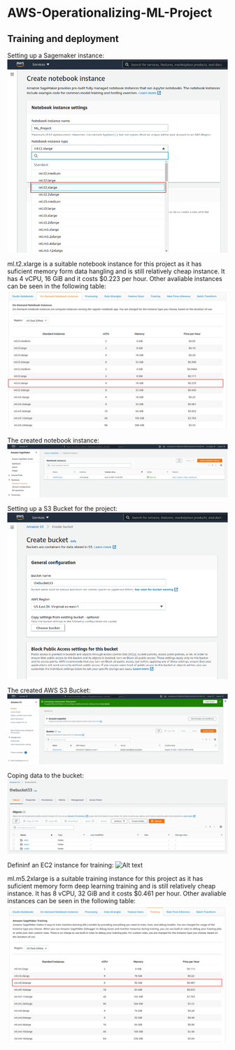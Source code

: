 # AWS-Operationalizing-ML-Project


## Training and deployment

Setting up a Sagemaker instance:
![Alt text](images/1.png)

ml.t2.xlarge is a suitable notebook instance for this project as it has suficient memory form data hangling and is still relatively cheap instance. It has 4 vCPU, 16 GiB and it costs $0.223 per hour. Other avaliable instances can be seen in the following table:
![Alt text](images/2.2.png)

The created notebook instance:
![Alt text](images/2.3.png)

Setting up a S3 Bucket for the project:
![Alt text](images/3.png)

The created AWS S3 Bucket:
![Alt text](images/4.png)

Coping data to the bucket:
![Alt text](images/5.png)

Defininf an EC2 instance for training:
![Alt text](images/6.png)

ml.m5.2xlarge is a suitable training instance for this project as it has suficient memory form deep learning training and is still relatively cheap instance. It has 8 vCPU, 32 GiB and it costs $0.461 per hour. Other avaliable instances can be seen in the following table:
![Alt text](images/7.png)
